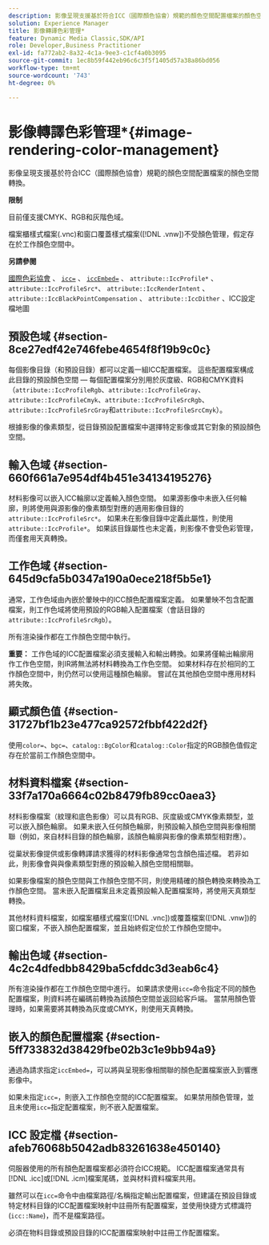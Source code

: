 ```yaml
---
description: 影像呈現支援基於符合ICC（國際顏色協會）規範的顏色空間配置檔案的顏色空間轉換。
solution: Experience Manager
title: 影像轉譯色彩管理*
feature: Dynamic Media Classic,SDK/API
role: Developer,Business Practitioner
exl-id: fa772ab2-8a32-4c1a-9ee3-c1cf4a0b3095
source-git-commit: 1ec8b59f442eb96c6c3f5f1405d57a38a86bd056
workflow-type: tm+mt
source-wordcount: '743'
ht-degree: 0%

---
```


# 影像轉譯色彩管理*{#image-rendering-color-management}

影像呈現支援基於符合ICC（國際顏色協會）規範的顏色空間配置檔案的顏色空間轉換。

**限制**

目前僅支援CMYK、RGB和灰階色域。

檔案櫃樣式檔案(.vnc)和窗口覆蓋樣式檔案([!DNL .vnw])不受顏色管理，假定存在於工作顏色空間中。

**另請參閱**

[國際色彩協會](http://www.color.org/index.xalter) 、  [ `icc=`](../../../../../ir-api/http-protocol/image-rendering-api-ref/c-ir-http-protocol-ref/c-ir-http-protocol-command-reference/r-ir-icc.md#reference-86a2fff3cef24982ad2063d977a16e06) 、  [ `iccEmbed=`](../../../../../ir-api/http-protocol/image-rendering-api-ref/c-ir-http-protocol-ref/c-ir-http-protocol-command-reference/r-ir-iccembed.md#reference-47a433138c7c4b29b9b29871b2491a7f) 、  `attribute::IccProfile*` 、  `attribute::IccProfileSrc*`、  `attribute::IccRenderIntent` 、  `attribute::IccBlackPointCompensation` 、  `attribute::IccDither` 、ICC設定檔地圖

## 預設色域 {#section-8ce27edf42e746febe4654f8f19b9c0c}

每個影像目錄（和預設目錄）都可以定義一組ICC配置檔案。 這些配置檔案構成此目錄的預設顏色空間 — 每個配置檔案分別用於灰度級、RGB和CMYK資料（`attribute::IccProfileRgb`、`attribute::IccProfileGray`、`attribute::IccProfileCmyk`、`attribute::IccProfileSrcRgb`、`attribute::IccProfileSrcGray`和`attribute::IccProfileSrcCmyk`）。

根據影像的像素類型，從目錄預設配置檔案中選擇特定影像或其它對象的預設顏色空間。

## 輸入色域 {#section-660f661a7e954df4b451e34134195276}

材料影像可以嵌入ICC輪廓以定義輸入顏色空間。 如果源影像中未嵌入任何輪廓，則將使用與源影像的像素類型對應的適用影像目錄的`attribute::IccProfileSrc*`。 如果未在影像目錄中定義此屬性，則使用`attribute::IccProfile*`。 如果該目錄屬性也未定義，則影像不會受色彩管理，而僅套用天真轉換。

## 工作色域 {#section-645d9cfa5b0347a190a0ece218f5b5e1}

通常，工作色域由內嵌於暈映中的ICC顏色配置檔案定義。 如果暈映不包含配置檔案，則工作色域將使用預設的RGB輸入配置檔案（會話目錄的`attribute::IccProfileSrcRgb`）。

所有渲染操作都在工作顏色空間中執行。

**重要：** 工作色域的ICC配置檔案必須支援輸入和輸出轉換。如果將僅輸出輪廓用作工作色空間，則IR將無法將材料轉換為工作色空間。 如果材料存在於相同的工作顏色空間中，則仍然可以使用這種顏色輪廓。 嘗試在其他顏色空間中應用材料將失敗。

## 顯式顏色值 {#section-31727bf1b23e477ca92572fbbf422d2f}

使用`color=`、`bgc=`、`catalog::BgColor`和`catalog::Color`指定的RGB顏色值假定存在於當前工作顏色空間中。

## 材料資料檔案 {#section-33f7a170a6664c02b8479fb89cc0aea3}

材料影像檔案（紋理和底色影像）可以具有RGB、灰度級或CMYK像素類型，並可以嵌入顏色輪廓。 如果未嵌入任何顏色輪廓，則預設輸入顏色空間與影像相關聯（例如，來自材料目錄的顏色輪廓，該顏色輪廓與影像的像素類型相對應）。

從巢狀影像提供或影像轉譯請求獲得的材料影像通常包含顏色描述檔。 若非如此，則影像會與與像素類型對應的預設輸入顏色空間相關聯。

如果影像檔案的顏色空間與工作顏色空間不同，則使用精確的顏色轉換來轉換為工作顏色空間。 當未嵌入配置檔案且未定義預設輸入配置檔案時，將使用天真類型轉換。

其他材料資料檔案，如檔案櫃樣式檔案([!DNL .vnc])或覆蓋檔案([!DNL .vnw])的窗口檔案，不嵌入顏色配置檔案，並且始終假定位於工作顏色空間中。

## 輸出色域 {#section-4c2c4dfedbb8429ba5cfddc3d3eab6c4}

所有渲染操作都在工作顏色空間中進行。 如果請求使用`icc=`命令指定不同的顏色配置檔案，則資料將在編碼前轉換為該顏色空間並返回給客戶端。 當禁用顏色管理時，如果需要將其轉換為灰度或CMYK，則使用天真轉換。

## 嵌入的顏色配置檔案 {#section-5ff733832d38429fbe02b3c1e9bb94a9}

通過為請求指定`iccEmbed=`，可以將與呈現影像相關聯的顏色配置檔案嵌入到響應影像中。

如果未指定`icc=`，則嵌入工作顏色空間的ICC配置檔案。 如果禁用顏色管理，並且未使用`icc=`指定配置檔案，則不嵌入配置檔案。

## ICC 設定檔 {#section-afeb76068b5042adb83261638e450140}

伺服器使用的所有顏色配置檔案都必須符合ICC規範。 ICC配置檔案通常具有[!DNL .icc]或[!DNL .icm]檔案尾碼，並與材料資料檔案共用。

雖然可以在`icc=`命令中由檔案路徑/名稱指定輸出配置檔案，但建議在預設目錄或特定材料目錄的ICC配置檔案映射中註冊所有配置檔案，並使用快捷方式標識符(`icc::Name`)，而不是檔案路徑。

必須在物料目錄或預設目錄的ICC配置檔案映射中註冊工作配置檔案。
